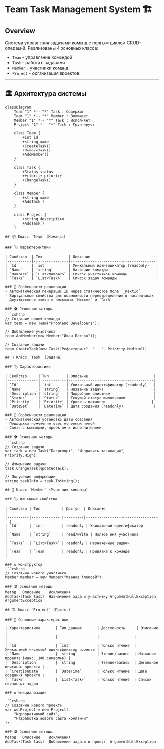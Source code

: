 # Team Task Management System 🏗️

## Overview
Система управления задачами команд с полным циклом CRUD-операций. Реализованы 4 основных класса:
- `Team` - управление командой
- `Task` - работа с задачами
- `Member` - участники команд
- `Project` - организация проектов

---

## 🏛️ Архитектура системы

```mermaid
classDiagram
    Team "1" *-- "*" Task : Содержит
    Team "1" *-- "*" Member : Включает
    Member "1" *-- "*" Task : Исполняет
    Project "1" *-- "*" Task : Группирует
    
    class Team {
        +int id
        +string name
        +CreateTask()
        +RemoveTask()
        +AddMember()
    }
    
    class Task {
        +Status status
        +Priority priority
        +ChangeTask()
    }
    
    class Member {
        +string name
        +AddTask()
    }
    
    class Project {
        +string description
        +AddTask()
    }

## 📦 Класс `Team` (Команда)

### 🏷️ Характеристики

| Свойство  | Тип            | Описание                              |
|-----------|----------------|---------------------------------------|
| `Id`      | `int`          | Уникальный идентификатор (readonly)   |
| `Name`    | `string`       | Название команды                      |
| `Members` | `List<Member>` | Список участников команды             |
| `Tasks`   | `List<Task>`   | Список задач команды                  |

### 🔧 Особенности реализации
- Автоматическая генерация ID через статическое поле `_nextId`
- Виртуальные свойства для возможности переопределения в наследниках
- Двусторонние связи с классами `Member` и `Task`

### 🛠️ Основные методы
```csharp
// Создание новой команды
var team = new Team("Frontend Developers");

// Добавление участника
team.AddMember(new Member("Иван Петров"));

// Создание задачи
team.CreateTask(new Task("Рефакторинг", "...", Priority.Medium));

## 📝 Класс `Task` (Задача)

### 🏷️ Характеристики

| Свойство     | Тип        | Описание                              |
|--------------|------------|---------------------------------------|
| `Id`         | `int`      | Уникальный идентификатор (readonly)   |
| `Name`       | `string`   | Название задачи                       |
| `Description`| `string`   | Подробное описание                    |
| `Status`     | `Status`   | Текущий статус выполнения             |
| `Priority`   | `Priority` | Уровень важности                     |
| `DateSet`    | `DateTime` | Дата создания (readonly)              |

### 🔧 Особенности реализации
- Автоматическая установка даты создания
- Поддержка изменения всех основных полей
- Связи с командой, проектом и исполнителями

### 🛠️ Основные методы
```csharp
// Создание задачи
var task = new Task("Багрепорт", "Исправить пагинацию", Priority.High);

// Изменение задачи
task.ChangeTask(updatedTask);

// Получение информации
string taskInfo = task.ToString();

## 👤 Класс `Member` (Участник команды)

### 🏷️ Основные свойства

| Свойство | Тип          | Доступ  | Описание                          |
|----------|--------------|---------|-----------------------------------|
| `Id`     | `int`        | readonly | Уникальный идентификатор         |
| `Name`   | `string`     | read/write | Полное имя участника            |
| `Tasks`  | `List<Task>` | readonly | Назначенные задачи              |
| `Team`   | `Team`       | readonly | Привязка к команде              |

### ⚙️ Конструктор
```csharp
// Создание нового участника
Member member = new Member("Иванов Алексей");

### 🛠️ Основные методы
Метод	Описание	Исключения
AddTask(Task task)	Назначение задачи участнику	ArgumentNullException
ArgumentException

## 🏗️ Класс `Project` (Проект)

### 📌 Основные характеристики

| Характеристика       | Тип данных       | Доступность     | Описание |
|----------------------|------------------|----------------|----------|
| `Id`                 | `int`            | Только чтение  | Уникальный числовой идентификатор проекта |
| `Name`               | `string`         | Чтение/запись  | Название проекта (макс. 100 символов) |
| `Description`        | `string`         | Чтение/запись  | Детальное описание проекта |
| `CreationDate`       | `DateTime`       | Только чтение  | Дата создания проекта |
| `Tasks`              | `List<Task>`     | Только чтение  | Список связанных задач |

### ⚙️ Инициализация

```csharp
// Создание нового проекта
var webProject = new Project(
    "Корпоративный сайт", 
    "Разработка нового сайта компании"
);

### 🛠️ Основные методы
Метод	Описание	Исключения
AddTask(Task task)	Добавление задачи в проект	ArgumentNullException
